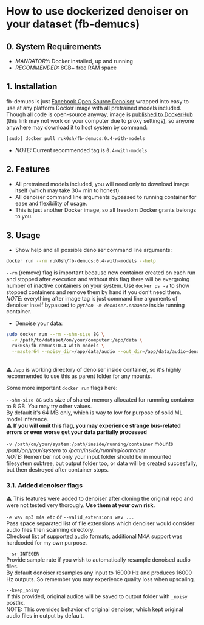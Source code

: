 # How to use dockerized denoiser on your dataset (fb-demucs)

## 0. System Requirements
- _MANDATORY:_ Docker installed, up and running
- _RECOMMENDED:_ 8GB+ free RAM space

## 1. Installation
fb-demucs is just [Facebook Open Source Denoiser](https://github.com/facebookresearch/denoiser) wrapped into easy to use at any platform Docker image with all pretrained models included.
<br>Though all code is open-source anyway, image is [published to DockerHub](https://hub.docker.com/r/ruk0sh/fb-demucs/tags) (this link may not work on your computer due to proxy settings), so anyone anywhere may download it to host system by command:
```bash
[sudo] docker pull ruk0sh/fb-demucs:0.4-with-models
```
- _NOTE:_ Current recommended tag is `0.4-with-models`

## 2. Features
- All pretrained models included, you will need only to download image itself (which may take 30+ min to honest).
- All denoiser command line arguments bypassed to running container for ease and flexibility of usage.
- This is just another Docker image, so all freedom Docker grants belongs to you.

## 3. Usage
* Show help and all possible denoiser command line arguments:
```bash
docker run --rm ruk0sh/fb-demucs:0.4-with-models --help
```
`--rm` (remove) flag is important because new container created on each run and stopped after execution and without this flag there will be evergroing number of inactive containers on your system.
Use `docker ps -a` to show stopped containers and remove them by hand if you don't need them.
_NOTE_: everything after image tag is just command line arguments of denoiser inself bypassed to _`python -m denoiser.enhance`_ inside running container.
* Denoise your data:
```bash
sudo docker run --rm --shm-size 8G \
  -v /path/to/dataset/on/your/computer:/app/data \
  ruk0sh/fb-demucs:0.4-with-models \
  --master64 --noisy_dir=/app/data/audio --out_dir=/app/data/audio-denoised
```
<br>⚠️ `/app` is working directory of denoiser inside container, so it's highly recommended to use this as parent folder for any mounts.

Some more important `docker run` flags here:

`--shm-size 8G` sets size of shared memory allocated for runnning container to 8 GB. You may try other values.
<br>By default it's 64 MB only, which is way to low for purpose of solid ML model inference.
<br>⚠️ **If you will omit this flag, you may experience strange bus-related errors or even worse get your data partially processed**

`-v /path/on/your/system:/path/inside/running/container` mounts _/path/on/your/system_ to _/path/inside/running/container_
<br>_NOTE:_ Remember not only your input folder should be in mounted filesystem subtree, but output folder too, or data will be created succesfully, but then destroyed after container stops.
### 3.1. Added denoiser flags
⚠️ This features were added to denoiser after cloning the original repo and were not tested very thorougly.
**Use them at your own risk.**

`-e wav mp3 m4a etc` or `--valid_extensions wav ...`
<br> Pass space separated list of file extensions which denoiser would consider audio files then scanning directory.
<br> Checkout [list of supported audio formats](https://pytorch.org/audio/stable/backend.html#load), additional M4A support was hardcoded for my own purpose.

`--sr INTEGER`
<br> Provide sample rate if you wish to automatically resample denoised audio files.
<br> By default denoiser resamples any input to 16000 Hz and produces 16000 Hz outputs. So remember you may experience quality loss when upscaling.

`--keep_noisy`
<br> If this provided, original audios will be saved to output folder with `_noisy` postfix.
<br> NOTE: This overrides behavior of original denoiser, which kept original audio files in output by default.
